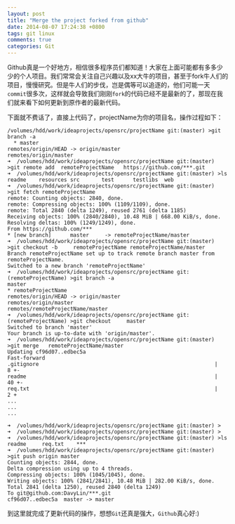 ```yaml
---
layout: post
title: "Merge the project forked from github"
date: 2014-08-07 17:24:38 +0800
tags: git linux
comments: true
categories: Git
---
```

Github真是一个好地方，相信很多程序员们都知道！大家在上面可能都有多多少少的个人项目。我们常常会关注自己兴趣以及xx大牛的项目，甚至于fork牛人们的项目，慢慢研究。但是牛人们的步伐，岂是偶等可以追逐的，他们可能一天`commit`很多次，这样就会导致我们刚刚`fork`的代码已经不是最新的了，那现在我们就来看下如何更新到原作者的最新代码。

下面就不费话了，直接上代码了，projectName为你的项目名，操作过程如下：

	/volumes/hdd/work/ideaprojects/opensrc/projectName git:(master) >git branch -a
	  * master
  	remotes/origin/HEAD -> origin/master
  	remotes/origin/master
	➜  /volumes/hdd/work/ideaprojects/opensrc/projectName git:(master) >git remote add 	remoteProjectName 	https://github.com/***.git
	➜  /volumes/hdd/work/ideaprojects/opensrc/projectName git:(master) >ls
	readme    resources src       test      testlibs  web
	➜  /volumes/hdd/work/ideaprojects/opensrc/projectName git:(master) >git fetch remoteProjectName
	remote: Counting objects: 2840, done.
	remote: Compressing objects: 100% (1109/1109), done.
	remote: Total 2840 (delta 1249), reused 2761 (delta 1185)
	Receiving objects: 100% (2840/2840), 10.48 MiB | 668.00 KiB/s, done.
	Resolving deltas: 100% (1249/1249), done.
	From https://github.com/***
 	* [new branch]      master     -> remoteProjectName/master
	➜  /volumes/hdd/work/ideaprojects/opensrc/projectName git:(master) >git checkout -b 	remoteProjectName remoteProjectName/master
	Branch remoteProjectName set up to track remote branch master from remoteProjectName.
	Switched to a new branch 'remoteProjectName'
	➜  /volumes/hdd/work/ideaprojects/opensrc/projectName git:(remoteProjectName) >git branch -a
  	master
	* remoteProjectName
  	remotes/origin/HEAD -> origin/master
  	remotes/origin/master
  	remotes/remoteProjectName/master
	➜  /volumes/hdd/work/ideaprojects/opensrc/projectName git:(remoteProjectName) >git checkout 	master
	Switched to branch 'master'
	Your branch is up-to-date with 'origin/master'.
	➜  /volumes/hdd/work/ideaprojects/opensrc/projectName git:(master) >git merge	remoteProjectName/master
	Updating cf96d07..edbec5a
	Fast-forward
 	.gitignore                                                        |   8 +-
 	readme                                                            |  40 +-
 	req.txt                                                           |   2 +
 	...
 	...
 	...
 	
	➜  /volumes/hdd/work/ideaprojects/opensrc/projectName git:(master) >
	➜  /volumes/hdd/work/ideaprojects/opensrc/projectName git:(master) >
	➜  /volumes/hdd/work/ideaprojects/opensrc/projectName git:(master) >ls
	readme     req.txt    ***        
	➜  /volumes/hdd/work/ideaprojects/opensrc/projectName git:(master) >git push origin master
	Counting objects: 2844, done.
	Delta compression using up to 4 threads.
	Compressing objects: 100% (1045/1045), done.
	Writing objects: 100% (2841/2841), 10.48 MiB | 282.00 KiB/s, done.
	Total 2841 (delta 1250), reused 2840 (delta 1249)
	To git@github.com:DavyLin/***.git
   	cf96d07..edbec5a  master -> master
   	
   
  到这里就完成了更新代码的操作，想想`Git`还真是强大，`Github`真心好:)